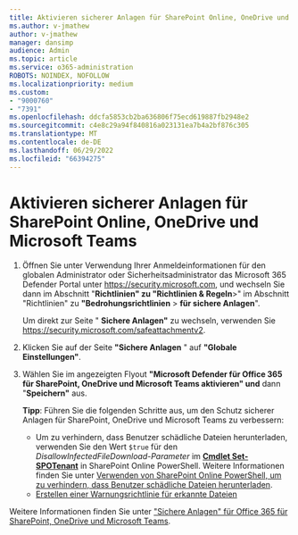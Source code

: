 ```yaml
---
title: Aktivieren sicherer Anlagen für SharePoint Online, OneDrive und Microsoft Teams
ms.author: v-jmathew
author: v-jmathew
manager: dansimp
audience: Admin
ms.topic: article
ms.service: o365-administration
ROBOTS: NOINDEX, NOFOLLOW
ms.localizationpriority: medium
ms.custom:
- "9000760"
- "7391"
ms.openlocfilehash: ddcfa5853cb2ba636806f75ecd619887fb2948e2
ms.sourcegitcommit: c4e8c29a94f840816a023131ea7b4a2bf876c305
ms.translationtype: MT
ms.contentlocale: de-DE
ms.lasthandoff: 06/29/2022
ms.locfileid: "66394275"
---
```

# <a name="enable-safe-attachments-for-sharepoint-online-onedrive-and-microsoft-teams"></a>Aktivieren sicherer Anlagen für SharePoint Online, OneDrive und Microsoft Teams

1. Öffnen Sie unter Verwendung Ihrer Anmeldeinformationen für den globalen Administrator oder Sicherheitsadministrator das Microsoft 365 Defender Portal unter <https://security.microsoft.com>, und wechseln Sie dann im Abschnitt "**Richtlinien" zu "Richtlinien & Regeln**\>" im Abschnitt "Richtlinien" zu **"Bedrohungsrichtlinien** \> **für sichere Anlagen**".

   Um direkt zur Seite " **Sichere Anlagen"** zu wechseln, verwenden Sie <https://security.microsoft.com/safeattachmentv2>.

2. Klicken Sie auf der Seite **"Sichere Anlagen** " auf **"Globale Einstellungen"**.
3. Wählen Sie im angezeigten Flyout **"Microsoft Defender für Office 365 für SharePoint, OneDrive und Microsoft Teams aktivieren" und** dann "**Speichern"** aus.

    **Tipp**: Führen Sie die folgenden Schritte aus, um den Schutz sicherer Anlagen für SharePoint, OneDrive und Microsoft Teams zu verbessern:
    - Um zu verhindern, dass Benutzer schädliche Dateien herunterladen, verwenden Sie den Wert `$true` für den *DisallowInfectedFileDownload-Parameter* im **[Cmdlet Set-SPOTenant](https://docs.microsoft.com/powershell/module/sharepoint-online/Set-SPOTenant)** in SharePoint Online PowerShell. Weitere Informationen finden Sie unter [Verwenden von SharePoint Online PowerShell, um zu verhindern, dass Benutzer schädliche Dateien herunterladen](https://docs.microsoft.com/microsoft-365/security/office-365-security/turn-on-mdo-for-spo-odb-and-teams#step-2-recommended-use-sharepoint-online-powershell-to-prevent-users-from-downloading-malicious-files).
    - [Erstellen einer Warnungsrichtlinie für erkannte Dateien](https://docs.microsoft.com/microsoft-365/security/office-365-security/turn-on-mdo-for-spo-odb-and-teams#step-3-recommended-use-the-microsoft-365-defender-portal-to-create-an-alert-policy-for-detected-files)

Weitere Informationen finden Sie unter ["Sichere Anlagen" für Office 365 für SharePoint, OneDrive und Microsoft Teams](https://go.microsoft.com/fwlink/?linkid=2092041).
